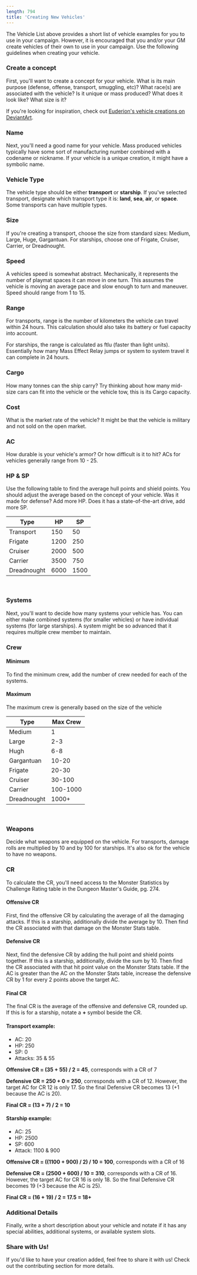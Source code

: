 ```yaml
---
length: 794
title: 'Creating New Vehicles'
---
```


The Vehicle List above provides a short list of vehicle examples for you to use in your campaign. However, it is
encouraged that you and/or your GM create vehicles of their own to use in your campaign. Use the following guidelines
when creating your vehicle.

### Create a concept
First, you'll want to create a concept for your vehicle. What is its main purpose (defense, offense, transport, smuggling, etc)?
What race(s) are associated with the vehicle? Is it unique or mass produced? What does it look like? What size is it?

If you're looking for inspiration, check out <a href="https://www.deviantart.com/euderion/gallery/40849119/MASS-EFFECT" target="_blank">Euderion's vehicle creations on DeviantArt</a>.

### Name
Next, you'll need a good name for your vehicle. Mass produced vehicles typically have some sort of manufacturing number
combined with a codename or nickname. If your vehicle is a unique creation, it might have a symbolic name.

### Vehicle Type
The vehicle type should be either __transport__ or __starship__. If you've selected transport, designate which
transport type it is: __land__, __sea__, __air__, or __space__. Some transports can have multiple types.

### Size
If you're creating a transport, choose the size from standard sizes: Medium, Large, Huge, Gargantuan. For starships,
choose one of Frigate, Cruiser, Carrier, or Dreadnought.

### Speed
A vehicles speed is somewhat abstract. Mechanically, it represents the number of playmat spaces it can move in one turn.
This assumes the vehicle is moving an average pace and slow enough to turn and maneuver. Speed should range from 1 to 15.

### Range
For transports, range is the number of kilometers the vehicle can travel within 24 hours. This calculation should also
take its battery or fuel capacity into account.

For starships, the range is calculated as ftlu (faster than light units). Essentially how many Mass Effect Relay jumps
or system to system travel it can complete in 24 hours.

### Cargo
How many tonnes can the ship carry? Try thinking about how many mid-size cars can fit into the vehicle or the vehicle tow,
this is its Cargo capacity.

### Cost
What is the market rate of the vehicle? It might be that the vehicle is military and not sold on the open market.

### AC
How durable is your vehicle's armor? Or how difficult is it to hit? ACs for vehicles generally range from 10 - 25.

### HP & SP
Use the following table to find the average hull points and shield points. You should adjust the average based on the
concept of your vehicle. Was it made for defense? Add more HP. Does it has a state-of-the-art drive, add more SP.

<div class="markdown-content">

Type | HP | SP
--- | --- | ---
Transport | 150 | 50
Frigate | 1200 | 250
Cruiser | 2000 | 500
Carrier | 3500 | 750
Dreadnought | 6000 | 1500

</div>

<br>

### Systems
Next, you'll want to decide how many systems your vehicle has. You can either make combined systems (for smaller vehicles)
or have individual systems (for large starships). A system might be so advanced that it requires multiple crew member to
maintain.

### Crew

#### Minimum
To find the minimum crew, add the number of crew needed for each of the systems.

#### Maximum
The maximum crew is generally based on the size of the vehicle

<div class="markdown-content">

Type | Max Crew
--- | ---
Medium | 1
Large | 2-3
Hugh | 6-8
Gargantuan | 10-20
Frigate | 20-30
Cruiser | 30-100
Carrier | 100-1000
Dreadnought | 1000+

</div>

<br>

### Weapons

Decide what weapons are equipped on the vehicle. For transports, damage rolls are multiplied by 10 and by 100 for
starships. It's also ok for the vehicle to have no weapons.

### CR

To calculate the CR, you'll need access to the Monster Statistics by Challenge Rating table in the Dungeon Master's
Guide, pg. 274.

#### Offensive CR
First, find the offensive CR by calculating the average of all the damaging attacks. If this is a starship, additionally
divide the average by 10. Then find the CR associated with that damage on the Monster Stats table.

#### Defensive CR
Next, find the defensive CR by adding the hull point and shield points together. If this is a starship, additionally,
divide the sum by 10. Then find the CR associated with that hit point value on the Monster Stats table. If the AC
is greater than the AC on the Monster Stats table, increase the defensive CR by 1 for every 2 points above the target AC.

#### Final CR
The final CR is the average of the offensive and defensive CR, rounded up. If this is for a starship, notate a __+__ symbol
beside the CR.

#### Transport example:
- AC: 20
- HP: 250
- SP: 0
- Attacks: 35 & 55

__Offensive CR = (35 + 55) / 2 = 45__, corresponds with a CR of 7

__Defensive CR = 250 + 0 = 250__, corresponds with a CR of 12. However, the target AC for CR 12 is only 17. So the final Defensive
CR becomes 13 (+1 because the AC is 20).

__Final CR = (13 + 7) / 2 = 10__

#### Starship example:
- AC: 25
- HP: 2500
- SP: 600
- Attack: 1100 & 900

__Offensive CR = ((1100 + 900) / 2) / 10 = 100__, corresponds with a CR of 16

__Defensive CR = (2500 + 600) / 10 = 310__, corresponds with a CR of 16. However, the target AC for CR 16 is only 18. So the final Defensive
CR becomes 19 (+3 because the AC is 25).

__Final CR = (16 + 19) / 2 = 17.5 = 18+__

### Additional Details
Finally, write a short description about your vehicle and notate if it has any special abilities, additional systems,
or available system slots.

### Share with Us!

If you'd like to have your creation added, feel free to share it with us! Check out the
<nuxt-link to="/contributing">contributing section</nuxt-link> for more details.
